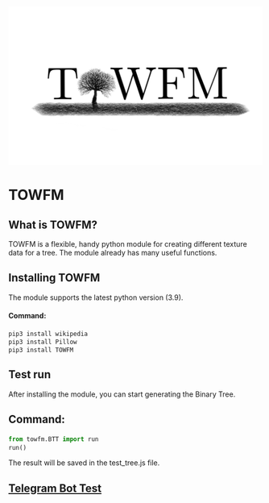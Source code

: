 ![Logo](https://raw.githubusercontent.com/Maxython/TOWFM/main/IMG_GIF/4995c55f-8b54-438f-bdc2-5bc179fc0e4a.png)

# TOWFM

## What is TOWFM?
TOWFM is a flexible, handy python module for creating different texture data for a tree. The module already has many useful functions.

## Installing TOWFM
The module supports the latest python version (3.9).
#### Command:
```
pip3 install wikipedia
pip3 install Pillow
pip3 install TOWFM
```

## Test run
After installing the module, you can start generating the Binary Tree.
## Command:
```Python
from towfm.BTT import run
run()
```
The result will be saved in the test_tree.js file.

## [Telegram Bot Test](https://github.com/Maxython/TOWFM/tree/main/bot)
